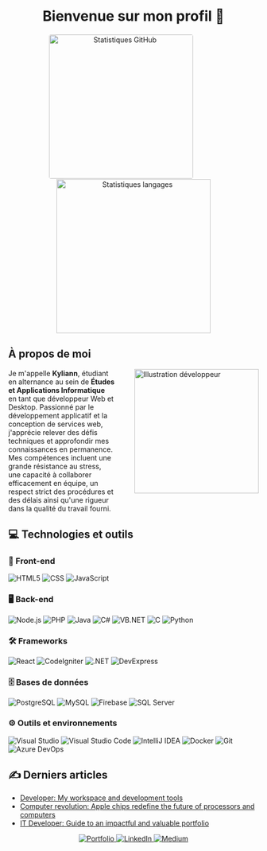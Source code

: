 <div align="center">
	<h1>Bienvenue sur mon profil 👋</h1>
	<img src="http://github-profile-summary-cards.vercel.app/api/cards/stats?username=iklsi&theme=radical" alt="Statistiques GitHub" width="290" style="margin-right: 50px; border: 0.8px solid white; border-radius: 5px;">
	<img src="https://github-readme-stats.vercel.app/api/top-langs?username=iklsi&show_icons=true&locale=en&layout=compact&theme=radical" alt="Statistiques langages" width="310">
</div>

## À propos de moi

<img align="right" src="https://png.pngtree.com/png-vector/20230620/ourmid/pngtree-male-developer-flat-style-illustration-vector-png-image_7296667.png" alt="Illustration développeur" width="250" height="250" style="margin-left: 40px; margin-bottom: 40px;" />

Je m'appelle **Kyliann**, étudiant en alternance au sein de **Études et Applications Informatique** en tant que développeur Web et Desktop. Passionné par le développement applicatif et la conception de services web, j'apprécie relever des défis techniques et approfondir mes connaissances en permanence. Mes compétences incluent une grande résistance au stress, une capacité à collaborer efficacement en équipe, un respect strict des procédures et des délais ainsi qu'une rigueur dans la qualité du travail fourni.

## 💻 Technologies et outils

### 🚀 Front-end

<p>
	<img alt="HTML5" src="https://img.shields.io/badge/-HTML5-E34F26?style=flat-square&logo=html5&logoColor=white" />
	<img alt="CSS" src="https://img.shields.io/badge/-CSS-1572B6?style=flat-square&logo=css3&logoColor=white" />
	<img alt="JavaScript" src="https://img.shields.io/badge/JavaScript-323330?style=flat-square&logo=javascript&logoColor=F7DF1E" />
</p>

### 🖥️ Back-end

<p>
	<img alt="Node.js" src="https://img.shields.io/badge/-Nodejs-43853d?style=flat-square&logo=Node.js&logoColor=white" />
	<img alt="PHP" src="https://img.shields.io/badge/-PHP-777BB4?style=flat-square&logo=php&logoColor=white" />
	<img alt="Java" src="https://img.shields.io/badge/Java-ED8B00?style=flat-square&logo=openjdk&logoColor=white" />
	<img alt="C#" src="https://img.shields.io/badge/-C%23-239120?style=flat-square&logo=c-sharp&logoColor=white" />
	<img alt="VB.NET" src="https://img.shields.io/badge/-VB.NET-5C2D91?style=flat-square&logo=.net&logoColor=white" />
	<img alt="C" src="https://img.shields.io/badge/-C-A8B9CC?style=flat-square&logo=c&logoColor=white" />
	<img alt="Python" src="https://img.shields.io/badge/-Python-3776AB?style=flat-square&logo=python&logoColor=white" />
</p>

### 🛠️ Frameworks

<p>
	<img alt="React" src="https://img.shields.io/badge/-React-45b8d8?style=flat-square&logo=react&logoColor=white" />
	<img alt="CodeIgniter" src="https://img.shields.io/badge/CodeIgniter-EF4236?style=flat-square&logo=codeigniter&logoColor=white" />
	<img alt=".NET" src="https://img.shields.io/badge/.NET-512BD4?style=flat-square&logo=.net&logoColor=white" />
	<img alt="DevExpress" src="https://img.shields.io/badge/DevExpress-FF6600?style=flat-square&logo=devexpress&logoColor=white" />
</p>

### 🗄️ Bases de données

<p>
	<img alt="PostgreSQL" src="https://img.shields.io/badge/-PostgreSQL-336791?style=flat-square&logo=postgresql&logoColor=white" />
	<img alt="MySQL" src="https://img.shields.io/badge/-MySQL-4479A1?style=flat-square&logo=mysql&logoColor=white" />
	<img alt="Firebase" src="https://img.shields.io/badge/-Firebase-FFCA28?style=flat-square&logo=firebase&logoColor=black" />
	<img alt="SQL Server" src="https://img.shields.io/badge/SQL%20Server-CC2927?style=flat-square&logo=microsoft-sql-server&logoColor=white" />
</p>

### ⚙️ Outils et environnements

<p>
	<img alt="Visual Studio" src="https://img.shields.io/badge/-Visual%20Studio-5C2D91?style=flat-square&logo=visual-studio&logoColor=white" />
	<img alt="Visual Studio Code" src="https://img.shields.io/badge/-Visual%20Studio%20Code-007ACC?style=flat-square&logo=visual-studio-code&logoColor=white" />
	<img alt="IntelliJ IDEA" src="https://img.shields.io/badge/-IntelliJ%20IDEA-000000?style=flat-square&logo=intellij-idea&logoColor=white" />
	<img alt="Docker" src="https://img.shields.io/badge/-Docker-2496ED?style=flat-square&logo=docker&logoColor=white" />
	<img alt="Git" src="https://img.shields.io/badge/-Git-F05032?style=flat-square&logo=git&logoColor=white" />
	<img alt="Azure DevOps" src="https://img.shields.io/badge/-Azure%20DevOps-0078D4?style=flat-square&logo=azuredevops&logoColor=white" />
</p>

## ✍️ Derniers articles

<ul>
	<li><a href="https://medium.com/@kyliannlvs2/developer-my-workspace-and-development-tools-a028e57905ba">Developer: My workspace and development tools</a></li>
	<li><a href="https://medium.com/@kyliannlvs2/computer-revolution-apple-chips-redefine-the-future-of-processors-and-computers-15db82a143bb">Computer revolution: Apple chips redefine the future of processors and computers</a></li>
	<li><a href="https://medium.com/@kyliannlvs2/it-developer-guide-to-an-impactful-and-valuable-portfolio-f8cd6217ef8d">IT Developer: Guide to an impactful and valuable portfolio</a></li>
</ul>

<div align="center">
	<a href="https://iklsi.github.io/Portfolio/">
		<img src="https://img.shields.io/badge/Portfolio-000?style=for-the-badge&logo=Portfolio&logoColor=white" alt="Portfolio">
	</a>
	<a href="https://www.linkedin.com/in/kyliann-levesque-87711a277/">
		<img src="https://img.shields.io/badge/linkedin-0A66C2?style=for-the-badge&logo=linkedin&logoColor=white" alt="LinkedIn">
	</a>
	<a href="https://medium.com/@kyliannlvs2">
		<img src="https://img.shields.io/badge/medium-000?style=for-the-badge&logo=medium&logoColor=white" alt="Medium">
	</a>
</div>
